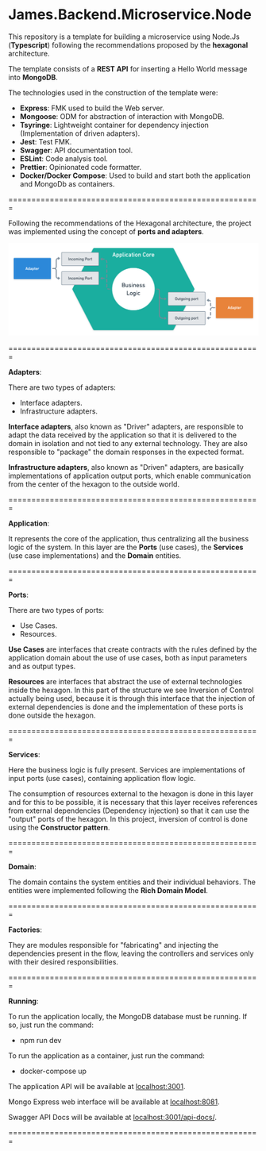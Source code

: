 # James.Backend.Microservice.Node

This repository is a template for building a microservice using Node.Js (**Typescript**) following the recommendations proposed by the **hexagonal** architecture.

The template consists of a **REST API** for inserting a Hello World message into **MongoDB**.

The technologies used in the construction of the template were:

- **Express**: FMK used to build the Web server.
- **Mongoose**: ODM for abstraction of interaction with MongoDB.
- **Tsyringe**: Lightweight container for dependency injection (Implementation of driven adapters).
- **Jest**: Test FMK.
- **Swagger**: API documentation tool.
- **ESLint**: Code analysis tool.
- **Prettier**: Opinionated code formatter.
- **Docker/Docker Compose**: Used to build and start both the application and MongoDb as containers.

=======================================================

Following the recommendations of the Hexagonal architecture, the project was implemented using the concept of **ports and adapters**.

<img src="/public/assets/hexagonal-architecture.png" alt="Hexagonal Architecture Model"/>

=======================================================

**Adapters**:

There are two types of adapters: 

- Interface adapters.
- Infrastructure adapters.

**Interface adapters**, also known as "Driver" adapters, are responsible to adapt the data received by the application so that it is delivered to the domain in isolation and not tied to any external technology. They are also responsible to "package" the domain responses in the expected format.

**Infrastructure adapters**, also known as "Driven" adapters, are basically implementations of application output ports, which enable communication from the center of the hexagon to the outside world.

=======================================================

**Application**:

It represents the core of the application, thus centralizing all the business logic of the system. In this layer are the **Ports** (use cases), the **Services** (use case implementations) and the **Domain** entities.

=======================================================

**Ports**:

There are two types of ports: 

- Use Cases.
- Resources.

**Use Cases** are interfaces that create contracts with the rules defined by the application domain about the use of use cases, both as input parameters and as output types.

**Resources** are interfaces that abstract the use of external technologies inside the hexagon. In this part of the structure we see Inversion of Control actually being used, because it is through this interface that the injection of external dependencies is done and the implementation of these ports is done outside the hexagon.

=======================================================

**Services**:

Here the business logic is fully present. Services are implementations of input ports (use cases), containing application flow logic.

The consumption of resources external to the hexagon is done in this layer and for this to be possible, it is necessary that this layer receives references from external dependencies (Dependency injection) so that it can use the "output" ports of the hexagon. In this project, inversion of control is done using the **Constructor pattern**.

=======================================================

**Domain**:

The domain contains the system entities and their individual behaviors. The entities were implemented following the **Rich Domain Model**.

=======================================================

**Factories**:

They are modules responsible for "fabricating" and injecting the dependencies present in the flow, leaving the controllers and services only with their desired responsibilities.

=======================================================

**Running**:

To run the application locally, the MongoDB database must be running. If so, just run the command:

- npm run dev

To run the application as a container, just run the command:

- docker-compose up

The application API will be available at <a href="http://localhost:3001">localhost:3001</a>.

Mongo Express web interface will be available at <a href="http://localhost:8081">localhost:8081</a>.

Swagger API Docs will be available at <a href="http://localhost:3001/api-docs/">localhost:3001/api-docs/</a>.

=======================================================
